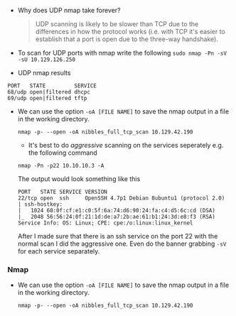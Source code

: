 * Why does UDP nmap take forever?  
  <blockquote>
  UDP scanning is likely to be slower than TCP due to the differences in how the protocol works (i.e. with TCP it's easier to establish that a port is open due to the three-way handshake).
  </blockquote>

* To scan for UDP ports with nmap write the following `sudo nmap -Pn -sV -sU 10.129.126.250 `
* UDP nmap results  

```
PORT   STATE         SERVICE
68/udp open|filtered dhcpc
69/udp open|filtered tftp  
```



* We can use the option `-oA [FILE NAME]` to save the nmap output in a file in the working directory.
  ```console
  nmap -p- --open -oA nibbles_full_tcp_scan 10.129.42.190
  ```   



  * It's best to do *aggressive* scanning on the services seperately e.g. the following command    

  ```
  nmap -Pn -p22 10.10.10.3 -A 
  ```
  The output would look something like this  

  ```
  PORT   STATE SERVICE VERSION
  22/tcp open  ssh     OpenSSH 4.7p1 Debian 8ubuntu1 (protocol 2.0)
  | ssh-hostkey: 
  |   1024 60:0f:cf:e1:c0:5f:6a:74:d6:90:24:fa:c4:d5:6c:cd (DSA)
  |_  2048 56:56:24:0f:21:1d:de:a7:2b:ae:61:b1:24:3d:e8:f3 (RSA)
  Service Info: OS: Linux; CPE: cpe:/o:linux:linux_kernel
  ```  
   After I made sure that there is an ssh service on the port 22 with the normal scan I did the aggressive one.
   Even do the banner grabbing `-sV` for each service separately.


### <span class="useful_shit subtitle">Nmap  

* We can use the option `-oA [FILE NAME]` to save the nmap output in a file in the working directory.
  ```console
  nmap -p- --open -oA nibbles_full_tcp_scan 10.129.42.190
  ``` 

 <br/><br/> 